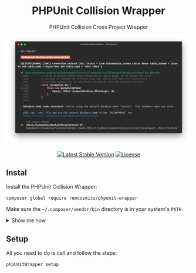 <h1 align="center">PHPUnit Collision Wrapper</h1>

<p align="center">PHPUnit Collision Cross Project Wrapper</p>

<p align="center">
    <img alt="Preview" src="/images/example.png">
	<p align="center">
		<a href="//packagist.org/packages/remcosmtis/phpunit-wrapper"><img alt="Latest Stable Version" src="https://poser.pugx.org/remcosmits/phpunit-wrapper/v"></a>
		<a href="//packagist.org/packages/remcosmits/phpunit-wrapper"><img alt="License" src="https://poser.pugx.org/remcosmits/phpunit-wrapper/license"></a>
	</p>
</p>

## Instal

Install the PHPUnit Collision Wrapper:

```
composer global require remcosmits/phpunit-wrapper
```

Make sure the `~/.composer/vendor/bin` directory is in your system's `PATH`.

<details>
<summary>Show me how</summary>

If it's not already there, add the following line to your Bash configuration file (usually `~/.bash_profile`
, `~/.bashrc`, `~/.zshrc`, etc.):

```
export PATH=~/.composer/vendor/bin:$PATH
```

Run the following command on the file you've just updated for the change to take effect:

```
source ~/.zshrc
```

</details>

## Setup

All you need to do is call and follow the steps:

```
phpUnitWrapper setup
```